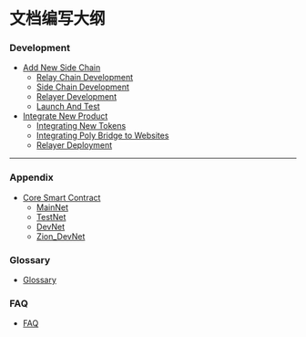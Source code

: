 # 文档编写大纲
### Development
* [Add New Side Chain](new_chain/readme.md)
    * [Relay Chain Development](new_chain/relay_chain/relay_chain_development.md)
    * [Side Chain Development](new_chain/side_chain/contracts.md)
    * [Relayer Development](new_chain/relayer/relayer.md)
    * [Launch And Test](new_chain/launch_and_test/launch.md)
* [Integrate New Product](new_product/readme.md)
    * [Integrating New Tokens](new_product/integrate_tokens/tokens.md)
    * [Integrating Poly Bridge to Websites](new_product/Integrate_bridge/bridge.md)
    * [Relayer Deployment]()
----
### Appendix
* [Core Smart Contract]()
    * [MainNet](Core_Smart_Contract/README.md)
    * [TestNet](Core_Smart_Contract/README_TestNet.md)
    * [DevNet](Core_Smart_Contract/README_DevNet.md)
    * [Zion_DevNet](Core_Smart_Contract/Zion_dev_contracts.md)

### Glossary
* [Glossary](GLOSSARY.md)

### FAQ
* [FAQ](FAQ/template.md)

